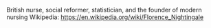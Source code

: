 British nurse, social reformer, statistician, and the founder of modern nursing
Wikipedia: https://en.wikipedia.org/wiki/Florence_Nightingale